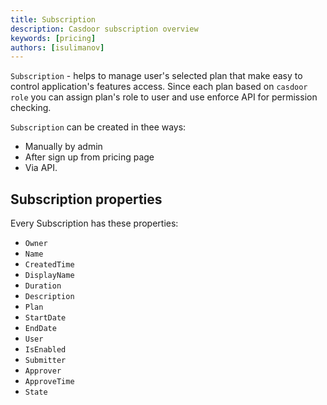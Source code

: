 ```yaml
---
title: Subscription 
description: Casdoor subscription overview
keywords: [pricing]
authors: [isulimanov]
---
```


`Subscription` - helps to manage user's selected plan that make easy to control application's features access.
Since each plan based on `casdoor role` you can assign plan's role to user and use enforce API for permission checking.  

`Subscription` can be created in thee ways: 

- Manually by admin 
- After sign up from pricing page
- Via API. 


## Subscription properties

Every Subscription has these properties:

* `Owner`
* `Name`
* `CreatedTime`
* `DisplayName`
* `Duration`
* `Description`
* `Plan`
* `StartDate`
* `EndDate`
* `User`
* `IsEnabled`
* `Submitter`
* `Approver`
* `ApproveTime`
* `State`